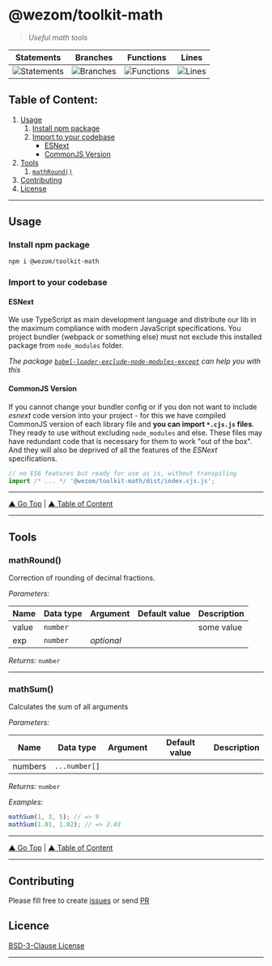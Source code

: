 # @wezom/toolkit-math

> _Useful math tools_

| Statements                                                                  | Branches                                                                  | Functions                                                                  | Lines                                                                  |
| --------------------------------------------------------------------------- | ------------------------------------------------------------------------- | -------------------------------------------------------------------------- | ---------------------------------------------------------------------- |
| ![Statements](https://img.shields.io/badge/Coverage-100%25-brightgreen.svg) | ![Branches](https://img.shields.io/badge/Coverage-100%25-brightgreen.svg) | ![Functions](https://img.shields.io/badge/Coverage-100%25-brightgreen.svg) | ![Lines](https://img.shields.io/badge/Coverage-100%25-brightgreen.svg) |

## Table of Content:

1. [Usage](#usage)
    1. [Install npm package](#install-npm-package)
    1. [Import to your codebase](#import-to-your-codebase)
        - [ESNext](#esnext)
        - [CommonJS Version](#commonjs-version)
1. [Tools](#usage)
    1. [`mathRound()`](#mathround)
1. [Contributing](#contributing)
1. [License](#licence)

---

## Usage

### Install npm package

```bash
npm i @wezom/toolkit-math
```

### Import to your codebase

#### ESNext

We use TypeScript as main development language and distribute our lib in the maximum compliance with modern JavaScript specifications.
You project bundler (webpack or something else) must not exclude this installed package from `node_modules` folder.

_The package [`babel-loader-exclude-node-modules-except`](https://www.npmjs.com/package/babel-loader-exclude-node-modules-except) can help you with this_

#### CommonJS Version

If you cannot change your bundler config or if you don not want to include _esnext_ code version into your project - for this we have compiled CommonJS version of each library file and **you can import `*.cjs.js` files**. They ready to use without excluding `node_modules` and else. These files may have redundant code that is necessary for them to work "out of the box". And they will also be deprived of all the features of the _ESNext_ specifications.

```js
// no ES6 features but ready for use as is, without transpiling
import /* ... */ '@wezom/toolkit-math/dist/index.cjs.js';
```

---

[▲ Go Top](#) | [▲ Table of Content](#table-of-content)

---

## Tools

### mathRound()

[comment]: <> (AUTODOC-TOOL-START::round#default)

Correction of rounding of decimal fractions.

_Parameters:_

| Name  | Data type | Argument   | Default value | Description |
| ----- | --------- | ---------- | ------------- | ----------- |
| value | `number`  |            |               | some value  |
| exp   | `number`  | _optional_ |               |

_Returns:_ `number`

[comment]: <> (AUTODOC-TOOL-END)

---

### mathSum()

[comment]: <> (AUTODOC-TOOL-START::sum#default)

Calculates the sum of all arguments

_Parameters:_

| Name    | Data type     | Argument | Default value | Description |
| ------- | ------------- | -------- | ------------- | ----------- |
| numbers | `...number[]` |          |               |

_Returns:_ `number`

_Examples:_

```ts
mathSum(1, 3, 5); // => 9
mathSum(1.01, 1.02); // => 2.03
```

[comment]: <> (AUTODOC-TOOL-END)

---

[▲ Go Top](#) | [▲ Table of Content](#table-of-content)

---

## Contributing

Please fill free to create [issues](https://github.com/WezomCompany/toolkits/issues) or send [PR](https://github.com/WezomCompany/toolkits/pulls)

## Licence

[BSD-3-Clause License](https://github.com/WezomCompany/toolkits/blob/master/LICENSE)

---
